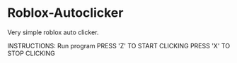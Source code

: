 # Roblox-Autoclicker
Very simple roblox auto clicker.

INSTRUCTIONS:
Run program 
PRESS 'Z' TO START CLICKING
PRESS 'X' TO STOP CLICKING
